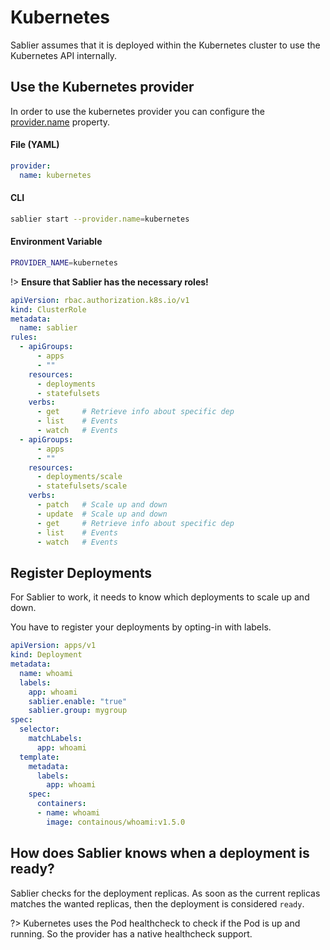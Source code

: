 # Kubernetes

Sablier assumes that it is deployed within the Kubernetes cluster to use the Kubernetes API internally.

## Use the Kubernetes provider

In order to use the kubernetes provider you can configure the [provider.name](TODO) property.

<!-- tabs:start -->

#### **File (YAML)**

```yaml
provider:
  name: kubernetes
```

#### **CLI**

```bash
sablier start --provider.name=kubernetes
```

#### **Environment Variable**

```bash
PROVIDER_NAME=kubernetes
```

<!-- tabs:end -->

!> **Ensure that Sablier has the necessary roles!**

```yaml
apiVersion: rbac.authorization.k8s.io/v1
kind: ClusterRole
metadata:
  name: sablier
rules:
  - apiGroups:
      - apps
      - ""
    resources:
      - deployments
      - statefulsets
    verbs:
      - get     # Retrieve info about specific dep
      - list    # Events
      - watch   # Events
  - apiGroups:
      - apps
      - ""
    resources:
      - deployments/scale
      - statefulsets/scale
    verbs:
      - patch   # Scale up and down
      - update  # Scale up and down
      - get     # Retrieve info about specific dep
      - list    # Events
      - watch   # Events
```

## Register Deployments

For Sablier to work, it needs to know which deployments to scale up and down.

You have to register your deployments by opting-in with labels.


```yaml
apiVersion: apps/v1
kind: Deployment
metadata:
  name: whoami
  labels:
    app: whoami
    sablier.enable: "true"
    sablier.group: mygroup
spec:
  selector:
    matchLabels:
      app: whoami
  template:
    metadata:
      labels:
        app: whoami
    spec:
      containers:
      - name: whoami
        image: containous/whoami:v1.5.0
```

## How does Sablier knows when a deployment is ready?

Sablier checks for the deployment replicas. As soon as the current replicas matches the wanted replicas, then the deployment is considered `ready`.

?> Kubernetes uses the Pod healthcheck to check if the Pod is up and running. So the provider has a native healthcheck support.